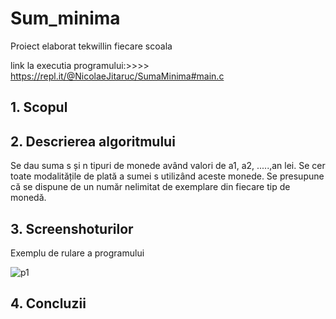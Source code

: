 # Sum_minima
Proiect elaborat  tekwillin fiecare scoala

link la executia programului:>>>> https://repl.it/@NicolaeJitaruc/SumaMinima#main.c

## 1. Scopul



## 2. Descrierea algoritmului

Se dau suma s și n tipuri de monede având valori de a1, a2, .....,an lei. Se cer toate modalitățile de plată a sumei s utilizând aceste monede. Se presupune că se dispune de un număr nelimitat de exemplare din fiecare tip de monedă.

## 3. Screenshoturilor
 Exemplu de rulare a programului
 
![p1](https://user-images.githubusercontent.com/75801795/103301167-6d122980-4a09-11eb-8207-5f1747d1e047.png)


## 4. Concluzii

